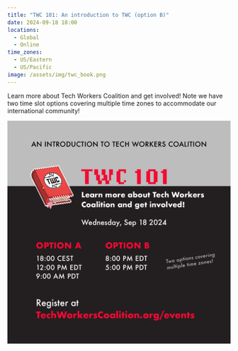 ```yaml
---
title: "TWC 101: An introduction to TWC (option B)"
date: 2024-09-18 18:00
locations:
  - Global
  - Online
time_zones:
  - US/Eastern
  - US/Pacific
image: /assets/img/twc_book.png
---
```

Learn more about Tech Workers Coalition and get involved! Note we have two time slot options covering multiple time zones to accommodate our international community!

![Graphic describing the times of the event in different time zones, with a beautiful video game style pixelated red book with TWC logo embossed on it](/assets/img/twc_onboarding_0924.png)
